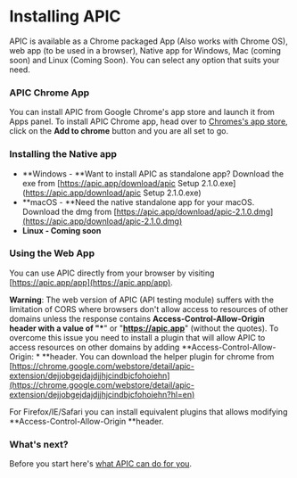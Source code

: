 # Installing APIC

APIC is available as a Chrome packaged App \(Also works with Chrome OS\), web app \(to be used in a browser\), Native app for Windows, Mac \(coming soon\) and Linux \(Coming Soon\). You can select any option that suits your need.

### APIC Chrome App

You can install APIC from Google Chrome's app store and launch it from Apps panel. To install APIC Chrome app, head over to [Chromes's app store](https://chrome.google.com/webstore/detail/apic-complete-api-solutio/ggnhohnkfcpcanfekomdkjffnfcjnjam), click on the **Add to chrome** button and you are all set to go.

### Installing the Native app

* **Windows - **Want to install APIC as standalone app? Download the exe from [https://apic.app/download/apic Setup 2.1.0.exe](https://apic.app/download/apic Setup 2.1.0.exe)
* **macOS - **Need the native standalone app for your macOS. Download the dmg from [https://apic.app/download/apic-2.1.0.dmg](https://apic.app/download/apic-2.1.0.dmg)
* **Linux - Coming soon**

### Using the Web App

You can use APIC directly from your browser by visiting [https://apic.app/app](https://apic.app/app).

**Warning**: The web version of APIC \(API testing module\) suffers with the limitation of CORS where browsers don't allow access to resources of other domains unless the response contains **Access-Control-Allow-Origin **header with a value of "**\***" or "**https://apic.app**" \(without the quotes\). To overcome this issue you need to install a plugin that will allow APIC to access resources on other domains by adding **Access-Control-Allow-Origin: \* **header. You can download the helper plugin for chrome from [https://chrome.google.com/webstore/detail/apic-extension/dejjobgejdajdjjhjcindbjcfohoiehn](https://chrome.google.com/webstore/detail/apic-extension/dejjobgejdajdjjhjcindbjcfohoiehn?hl=en)

For Firefox/IE/Safari you can install equivalent plugins that allows modifying **Access-Control-Allow-Origin **header.

### What's next?

Before you start here's [what APIC can do for you](/gettingStarted.md).

